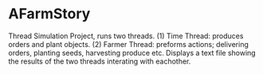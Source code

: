 # AFarmStory
Thread Simulation Project, runs two threads.
(1) Time Thread: produces orders and plant objects. 
(2) Farmer Thread: preforms actions; delivering orders, planting seeds, harvesting produce etc. 
Displays a text file showing the results of the two threads interating with eachother.


